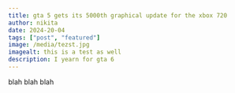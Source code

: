 ```yaml
---
title: gta 5 gets its 5000th graphical update for the xbox 720
author: nikita
date: 2024-20-04
tags: ["post", "featured"]
image: /media/tezst.jpg
imagealt: this is a test as well
description: I yearn for gta 6
---
```


blah blah blah
